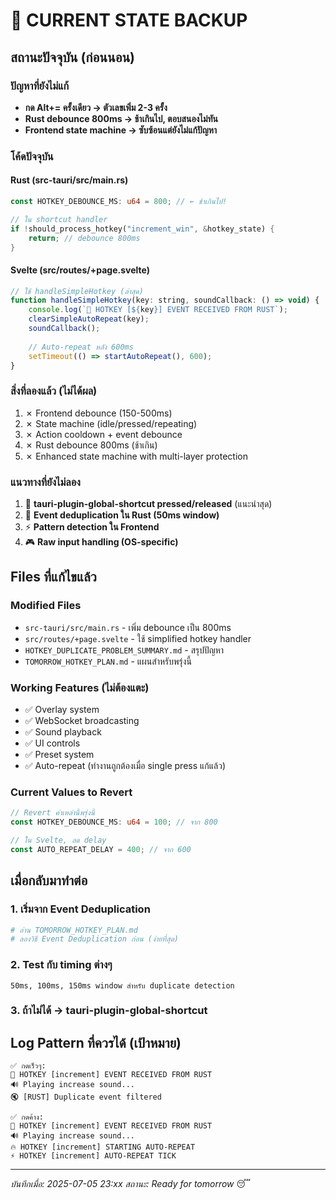 # 💾 CURRENT STATE BACKUP

## สถานะปัจจุบัน (ก่อนนอน)

### ปัญหาที่ยังไม่แก้
- **กด Alt+= ครั้งเดียว → ตัวเลขเพิ่ม 2-3 ครั้ง**
- **Rust debounce 800ms → ช้าเกินไป, ตอบสนองไม่ทัน**
- **Frontend state machine → ซับซ้อนแต่ยังไม่แก้ปัญหา**

### โค้ดปัจจุบัน

#### Rust (src-tauri/src/main.rs)
```rust
const HOTKEY_DEBOUNCE_MS: u64 = 800; // ← ช้าเกินไป!

// ใน shortcut handler
if !should_process_hotkey("increment_win", &hotkey_state) {
    return; // debounce 800ms
}
```

#### Svelte (src/routes/+page.svelte)
```javascript
// ใช้ handleSimpleHotkey (ล่าสุด)
function handleSimpleHotkey(key: string, soundCallback: () => void) {
    console.log(`🎯 HOTKEY [${key}] EVENT RECEIVED FROM RUST`);
    clearSimpleAutoRepeat(key);
    soundCallback();
    
    // Auto-repeat หลัง 600ms
    setTimeout(() => startAutoRepeat(), 600);
}
```

### สิ่งที่ลองแล้ว (ไม่ได้ผล)
1. ✗ Frontend debounce (150-500ms)
2. ✗ State machine (idle/pressed/repeating)  
3. ✗ Action cooldown + event debounce
4. ✗ Rust debounce 800ms (ช้าเกิน)
5. ✗ Enhanced state machine with multi-layer protection

### แนวทางที่ยังไม่ลอง
1. 🎯 **tauri-plugin-global-shortcut pressed/released** (แนะนำสุด)
2. 🔧 **Event deduplication ใน Rust (50ms window)**
3. ⚡ **Pattern detection ใน Frontend**
4. 🎮 **Raw input handling (OS-specific)**

## Files ที่แก้ไขแล้ว

### Modified Files
- `src-tauri/src/main.rs` - เพิ่ม debounce เป็น 800ms
- `src/routes/+page.svelte` - ใช้ simplified hotkey handler
- `HOTKEY_DUPLICATE_PROBLEM_SUMMARY.md` - สรุปปัญหา
- `TOMORROW_HOTKEY_PLAN.md` - แผนสำหรับพรุ่งนี้

### Working Features (ไม่ต้องแตะ)
- ✅ Overlay system
- ✅ WebSocket broadcasting  
- ✅ Sound playback
- ✅ UI controls
- ✅ Preset system
- ✅ Auto-repeat (ทำงานถูกต้องเมื่อ single press แก้แล้ว)

### Current Values to Revert
```rust
// Revert ค่าเหล่านี้พรุ่งนี้
const HOTKEY_DEBOUNCE_MS: u64 = 100; // จาก 800
```

```javascript
// ใน Svelte, ลด delay
const AUTO_REPEAT_DELAY = 400; // จาก 600
```

## เมื่อกลับมาทำต่อ

### 1. เริ่มจาก Event Deduplication
```bash
# อ่าน TOMORROW_HOTKEY_PLAN.md
# ลองวิธี Event Deduplication ก่อน (ง่ายที่สุด)
```

### 2. Test กับ timing ต่างๆ
```
50ms, 100ms, 150ms window สำหรับ duplicate detection
```

### 3. ถ้าไม่ได้ → tauri-plugin-global-shortcut

## Log Pattern ที่ควรได้ (เป้าหมาย)
```
✅ กดเร็วๆ:
🎯 HOTKEY [increment] EVENT RECEIVED FROM RUST  
🔊 Playing increase sound...
🔇 [RUST] Duplicate event filtered

✅ กดค้าง:
🎯 HOTKEY [increment] EVENT RECEIVED FROM RUST
🔊 Playing increase sound...  
🔥 HOTKEY [increment] STARTING AUTO-REPEAT
⚡ HOTKEY [increment] AUTO-REPEAT TICK
```

---
*บันทึกเมื่อ: 2025-07-05 23:xx*
*สถานะ: Ready for tomorrow* 😴
